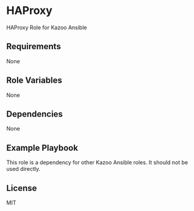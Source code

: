 HAProxy
=======

HAProxy Role for Kazoo Ansible

Requirements
------------

None

Role Variables
--------------

None

Dependencies
------------

None

Example Playbook
----------------

This role is a dependency for other Kazoo Ansible roles. It should not be 
used directly.

License
-------

MIT

